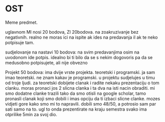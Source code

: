 # OST

Meme predmet.

uglavnom MI nosi 20 bodova, ZI 20bodova. na zoakruzivanje bez negativnih. realno ne moras ici na ispite ak ides na predavanja il ak te neko potpisuje tam.

sudjelovanje na nastavi 10 bodova: na svim predavanjima osim na uvodonom ide potpis. idealno bi ti bilo da se s nekim dogovoris pa da se medusobno potpisujete, ali nije obvezno

Projekt 50 bodova: ima dvije vrste projekta. teoretski i programski. ja sam imao teoretski. ne znam kakav je programski. u projektu sudjelujes u timu od troje ljudi. za teoretski dobijete clanak i radite nekaku prezentaciju o tom clanku. moras pronaci jos 2 slicna clanka i ta dva na isti nacin obraditi. mi smo dodatne clanke trazili tako da smo otisli na google scholar, tamo pronasli clanak koji smo dobili i imas opciju da ti izbaci slicne clanke. mozes vidjeti gore kako smo mi to napravili. dobili smo 48/50, a potrosio sam par sati samo na to. ugl to onda prezentirate na kraju semestra svako ima otprilike 5min za svoj dio.